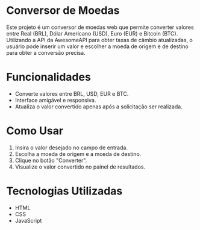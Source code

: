 # **Conversor de Moedas**  
Este projeto é um conversor de moedas web que permite converter valores entre Real (BRL), Dólar Americano (USD), Euro (EUR) e Bitcoin (BTC). Utilizando a API da AwesomeAPI para obter taxas de câmbio atualizadas, o usuário pode inserir um valor e escolher a moeda de origem e de destino para obter a conversão precisa.

# **Funcionalidades**  
- Converte valores entre BRL, USD, EUR e BTC.
- Interface amigável e responsiva.
- Atualiza o valor convertido apenas após a solicitação ser realizada.

# **Como Usar**  
1. Insira o valor desejado no campo de entrada.  
2. Escolha a moeda de origem e a moeda de destino.  
3. Clique no botão "Converter".  
4. Visualize o valor convertido no painel de resultados.

# **Tecnologias Utilizadas**  
- HTML  
- CSS  
- JavaScript

